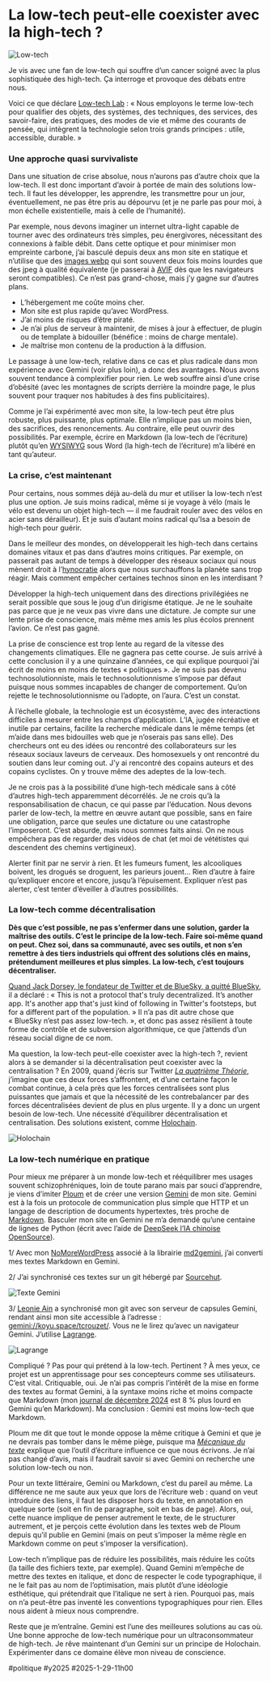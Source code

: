 # La low-tech peut-elle coexister avec la high-tech ?

![Low-tech](_i/lowtech.webp)

Je vis avec une fan de low-tech qui souffre d’un cancer soigné avec la plus sophistiquée des high-tech. Ça interroge et provoque des débats entre nous.

Voici ce que déclare [Low-tech Lab](https://lowtechlab.org/fr/la-low-tech) : « Nous employons le terme low-tech pour qualifier des objets, des systèmes, des techniques, des services, des savoir-faire, des pratiques, des modes de vie et même des courants de pensée, qui intègrent la technologie selon trois grands principes : utile, accessible, durable. »

### Une approche quasi survivaliste

Dans une situation de crise absolue, nous n’aurons pas d’autre choix que la low-tech. Il est donc important d’avoir à portée de main des solutions low-tech. Il faut les développer, les apprendre, les transmettre pour un jour, éventuellement, ne pas être pris au dépourvu (et je ne parle pas pour moi, à mon échelle existentielle, mais à celle de l’humanité).

Par exemple, nous devons imaginer un internet ultra-light capable de tourner avec des ordinateurs très simples, peu énergivores, nécessitant des connexions à faible débit. Dans cette optique et pour minimiser mon empreinte carbone, j’ai basculé depuis deux ans mon site en statique et n’utilise que des [images webp](https://fr.wikipedia.org/wiki/WebP) qui sont souvent deux fois moins lourdes que des jpeg à qualité équivalente (je passerai à [AVIF](https://fr.wikipedia.org/wiki/AVIF) dès que les navigateurs seront compatibles). Ce n’est pas grand-chose, mais j’y gagne sur d’autres plans.

* L’hébergement me coûte moins cher.
* Mon site est plus rapide qu’avec WordPress.
* J’ai moins de risques d’être piraté.
* Je n’ai plus de serveur à maintenir, de mises à jour à effectuer, de plugin ou de template à bidouiller (bénéfice : moins de charge mentale).
* Je maîtrise mon contenu de la production à la diffusion.

Le passage à une low-tech, relative dans ce cas et plus radicale dans mon expérience avec Gemini (voir plus loin), a donc des avantages. Nous avons souvent tendance à complexifier pour rien. Le web souffre ainsi d’une crise d’obésité (avec les montagnes de scripts derrière la moindre page, le plus souvent pour traquer nos habitudes à des fins publicitaires).

Comme je l’ai expérimenté avec mon site, la low-tech peut être plus robuste, plus puissante, plus optimale. Elle n’implique pas un moins bien, des sacrifices, des renoncements. Au contraire, elle peut ouvrir des possibilités. Par exemple, écrire en Markdown (la low-tech de l’écriture) plutôt qu’en [WYSIWYG](https://fr.wikipedia.org/wiki/What_you_see_is_what_you_get) sous Word (la high-tech de l’écriture) m’a libéré en tant qu’auteur.

### La crise, c’est maintenant

Pour certains, nous sommes déjà au-delà du mur et utiliser la low-tech n’est plus une option. Je suis moins radical, même si je voyage à vélo (mais le vélo est devenu un objet high-tech — il me faudrait rouler avec des vélos en acier sans dérailleur). Et je suis d’autant moins radical qu’Isa a besoin de high-tech pour guérir.

Dans le meilleur des mondes, on développerait les high-tech dans certains domaines vitaux et pas dans d’autres moins critiques. Par exemple, on passerait pas autant de temps à développer des réseaux sociaux qui nous mènent droit à l’[hynocratie](https://legrandcontinent.eu/fr/2025/01/26/trump-musk-lhypnocratie-ou-lempire-des-fantasmes/) alors que nous surchauffons la planète sans trop réagir. Mais comment empêcher certaines technos sinon en les interdisant ?

Développer la high-tech uniquement dans des directions privilégiées ne serait possible que sous le joug d’un dirigisme étatique. Je ne le souhaite pas parce que je ne veux pas vivre dans une dictature. Je compte sur une lente prise de conscience, mais même mes amis les plus écolos prennent l’avion. Ce n’est pas gagné.

La prise de conscience est trop lente au regard de la vitesse des changements climatiques. Elle ne gagnera pas cette course. Je suis arrivé à cette conclusion il y a une quinzaine d’années, ce qui explique pourquoi j’ai écrit de moins en moins de textes « politiques ». Je ne suis pas devenu technosolutionniste, mais le technosolutionnisme s’impose par défaut puisque nous sommes incapables de changer de comportement. Qu’on rejette le technosolutionnisme ou l’adopte, on l’aura. C’est un constat. 

À l’échelle globale, la technologie est un écosystème, avec des interactions difficiles à mesurer entre les champs d’application. L’IA, jugée récréative et inutile par certains, facilite la recherche médicale dans le même temps (et m’aide dans mes bidouilles web que je n’oserais pas sans elle). Des chercheurs ont eu des idées ou rencontré des collaborateurs sur les réseaux sociaux laveurs de cerveaux. Des homosexuels y ont rencontré du soutien dans leur coming out. J’y ai rencontré des copains auteurs et des copains cyclistes. On y trouve même des adeptes de la low-tech.

Je ne crois pas à la possibilité d’une high-tech médicale sans à côté d’autres high-tech apparemment décorrélés. Je ne crois qu’à la responsabilisation de chacun, ce qui passe par l’éducation. Nous devons parler de low-tech, la mettre en œuvre autant que possible, sans en faire une obligation, parce que seules une dictature ou une catastrophe l’imposeront. C’est absurde, mais nous sommes faits ainsi. On ne nous empêchera pas de regarder des vidéos de chat (et moi de vététistes qui descendent des chemins vertigineux).

Alerter finit par ne servir à rien. Et les fumeurs fument, les alcooliques boivent, les drogués se droguent, les parieurs jouent… Rien d’autre à faire qu’expliquer encore et encore, jusqu’à l’épuisement. Expliquer n’est pas alerter, c’est tenter d’éveiller à d’autres possibilités. 

### La low-tech comme décentralisation

**Dès que c’est possible, ne pas s’enfermer dans une solution, garder la maîtrise des outils. C’est le principe de la low-tech. Faire soi-même quand on peut. Chez soi, dans sa communauté, avec ses outils, et non s’en remettre à des tiers industriels qui offrent des solutions clés en mains, prétendument meilleures et plus simples. La low-tech, c’est toujours décentraliser.**

[Quand Jack Dorsey, le fondateur de Twitter et de BlueSky, a quitté BlueSky](https://www.piratewires.com/p/interview-with-jack-dorsey-mike-solana), il a déclaré : « This is not a protocol that's truly decentralized. It’s another app. It's another app that's just kind of following in Twitter's footsteps, but for a different part of the population. » Il n’a pas dit autre chose que « BlueSky n’est pas assez low-tech. », et donc pas assez résilient à toute forme de contrôle et de subversion algorithmique, ce que j’attends d’un réseau social digne de ce nom.

Ma question, la low-tech peut-elle coexister avec la high-tech ?, revient alors à se demander si la décentralisation peut coexister avec la centralisation ? En 2009, quand j’écris sur Twitter [*La quatrième Théorie*](https://tcrouzet.com/books/la-quatrieme-theorie/la-quatrieme-theorie/), j’imagine que ces deux forces s’affrontent, et d’une certaine façon le combat continue, à cela près que les forces centralisées sont plus puissantes que jamais et que la nécessité de les contrebalancer par des forces décentralisées devient de plus en plus urgente. Il y a donc un urgent besoin de low-tech. Une nécessité d’équilibrer décentralisation et centralisation. Des solutions existent, comme [Holochain](https://developer.holochain.org/concepts/1_the_basics/).

![Holochain](_i/holochain.webp)

### La low-tech numérique en pratique

Pour mieux me préparer à un monde low-tech et rééquilibrer mes usages souvent schizophréniques, loin de toute parano mais par souci d’apprendre, je viens d’imiter [Ploum](https://ploum.net/) et de créer une version [Gemini](https://fr.wikipedia.org/wiki/Gemini_(protocole)) de mon site. Gemini est à la fois un protocole de communication plus simple que HTTP et un langage de description de documents hypertextes, très proche de [Markdown](https://fr.wikipedia.org/wiki/Markdown). Basculer mon site en Gemini ne m’a demandé qu’une centaine de lignes de Python (écrit avec l’aide de [DeepSeek l’IA chinoise OpenSource](https://github.com/deepseek-ai)).

1/ Avec mon [NoMoreWordPress](https://github.com/tcrouzet/NoMoreWordPress) associé à la librairie [md2gemini](https://github.com/makew0rld/md2gemini), j’ai converti mes textes Markdown en Gemini.

2/ J’ai synchronisé ces textes sur un git hébergé par [Sourcehut](https://git.sr.ht/~tcrouzet/tcrouzet/tree).

![Texte Gemini](_i/sourcehut.webp)

3/ [Leonie Ain](https://github.com/koyuawsmbrtn) a synchronisé mon git avec son serveur de capsules Gemini, rendant ainsi mon site accessible à l’adresse : [gemini://koyu.space/tcrouzet/](gemini://koyu.space/tcrouzet/). Vous ne le lirez qu’avec un navigateur Gemini. J’utilise [Lagrange](https://github.com/skyjake/lagrange).

![Lagrange](_i/lagrange.webp)

Compliqué ? Pas pour qui prétend à la low-tech. Pertinent ? À mes yeux, ce projet est un apprentissage pour ses concepteurs comme ses utilisateurs. C’est vital. Critiquable, oui. Je n’ai pas compris l’intérêt de la mise en forme des textes au format Gemini, à la syntaxe moins riche et moins compacte que Markdown (mon [journal de décembre 2024](https://tcrouzet.com/2025/01/02/decembre-2024/) est 8 % plus lourd en Gemini qu’en Markdown). Ma conclusion : Gemini est moins low-tech que Markdown.

Ploum me dit que tout le monde oppose la même critique à Gemini et que je ne devrais pas tomber dans le même piège, puisque ma [*Mécanique du texte*](https://tcrouzet.com/books/la-mecanique-du-texte/) explique que l’outil d’écriture influence ce que nous écrivons. Je n’ai pas changé d’avis, mais il faudrait savoir si avec Gemini on recherche une solution low-tech ou non.

Pour un texte littéraire, Gemini ou Markdown, c’est du pareil au même. La différence ne me saute aux yeux que lors de l’écriture web : quand on veut introduire des liens, il faut les disposer hors du texte, en annotation en quelque sorte (soit en fin de paragraphe, soit en bas de page). Alors, oui, cette nuance implique de penser autrement le texte, de le structurer autrement, et je perçois cette évolution dans les textes web de Ploum depuis qu’il publie en Gemini (mais on peut s’imposer la même règle en Markdown comme on peut s’imposer la versification).

Low-tech n’implique pas de réduire les possibilités, mais réduire les coûts (la taille des fichiers texte, par exemple). Quand Gemini m’empêche de mettre des textes en italique, et donc de respecter le code typographique, il ne le fait pas au nom de l’optimisation, mais plutôt d’une idéologie esthétique, qui prétendrait que l’italique ne sert à rien. Pourquoi pas, mais on n’a peut-être pas inventé les conventions typographiques pour rien. Elles nous aident à mieux nous comprendre.

Reste que je m’entraîne. Gemini est l’une des meilleures solutions au cas où. Une bonne approche de low-tech numérique pour un ultraconsommateur de high-tech. Je rêve maintenant d’un Gemini sur un principe de Holochain. Expérimenter dans ce domaine élève mon niveau de conscience.

#politique #y2025 #2025-1-29-11h00

